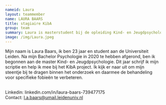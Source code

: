 ```yaml
---
nameid: Laura
layout: teammember
name: LAURA BAARS
title: stagiaire KibA
group: team
summary: Laura is masterstudent bij de opleiding Kind- en Jeugdpsychologie aan de Universiteit Leiden en loopt stage bij het KibA project.
image: /img/Laura.jpeg
---
```



Mijn naam is Laura Baars, ik ben 23 jaar en student aan de Universiteit Leiden. Na mijn Bachelor Psychologie in 2020 te hebben afgerond, ben ik begonnen aan de master Kind- en Jeugdpsychologie. Dit jaar schrijf ik mijn scriptie en help ik mee bij het KibA project. Ik kijk er naar uit om mijn steentje bij te dragen binnen het onderzoek en daarmee de behandeling voor specifieke fobieën te verbeteren. 
<br>
<br>

Linkedin: linkedin.com/in/laura-baars-739477175
<br>
Contact: l.a.baars@umail.leidenuniv.nl

